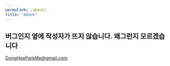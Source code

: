 ```yaml
---
permalink: /about/
title: "About"
---
```


## 버그인지 옆에 작성자가 뜨지 않습니다. 왜그런지 모르겠습니다

DongHeeParkMe@gmail.com
